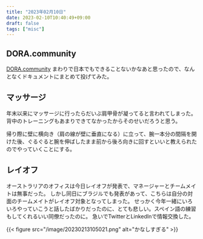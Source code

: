 ```yaml
---
title: "2023年02月10日"
date: 2023-02-10T10:40:49+09:00
draft: false
tags: ["misc"]
---
```


## DORA.community

[DORA.community](https://dora.community) まわりで日本でもできることないかなあと思ったので、なんとなくドキュメントにまとめて投げてみた。

## マッサージ

年末以来にマッサージに行ったらだいぶ肩甲骨が凝ってると言われてしまった。
背中のトレーニングもあまりできてなかったからそのせいだろうと思う。

帰り際に壁に横向き（肩の線が壁に垂直になる）に立って、腕一本分の間隔を開けた後、ぐるぐると腕を伸ばしたまま前から後ろ向きに回すといいと教えられたのでやっていくことにする。

## レイオフ

オーストラリアのオフィスは今日レイオフが発表で、マネージャーとチームメイトは無事だった。
しかし同日にブラジルでも発表があって、こちらは自分の対面のチームメイトがレイオフ対象となってしまった。
せっかく今年一緒にいろいろやっていこうと話したばかりだったのに、とても悲しい。スペイン語の練習もしてくれるいい同僚だったのに。
急いでTwitterとLinkedInで情報交換した。

{{< figure src="/image/20230213105021.png" alt="かなしすぎる" >}}

